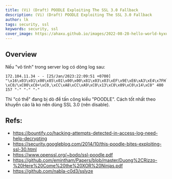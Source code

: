 ```yaml
---
title: (Vi) (Draft) POODLE Exploiting The SSL 3.0 Fallback
description: (Vi) (Draft) POODLE Exploiting The SSL 3.0 Fallback
author: lk
tags: security, ssl
keywords: security, ssl
cover_image: https://ahaxu.github.io/images/2022-08-28-hello-world-kyxuan.jpg
---
```


## Overview

Nếu "vô tình" trong server log có dòng log sau:
```
172.104.11.34 - - [25/Jan/2023:22:09:51 +0700] "\x16\x03\x01\x00\x85\x01\x00\x00\x81\x03\x03\xEF\x9E\xE6\xA3\xE4\x7FH`\xC6\xA0\xFC\xCB{]\x16\xD6\x91\x8B\x97\xC3\x99\xAA\x08\xE2\xAC*H,7\x8AJ\x82\x00\x00 \xC0/\xC00\xC0+\xC0,\xCC\xA8\xCC\xA9\xC0\x13\xC0\x09\xC0\x14\xC0" 400 157 "-" "-" "-"
```
Thì "có thể" đang bị dò để tấn công kiểu "POODLE".  Cách tốt nhất theo khuyến cáo là ko nên dùng SSL 3.0 (nên disable).

## Refs:
- https://bountify.co/hacking-attempts-detected-in-access-log-need-help-decrypting
- https://security.googleblog.com/2014/10/this-poodle-bites-exploiting-ssl-30.html
- https://www.openssl.org/~bodo/ssl-poodle.pdf
- https://github.com/emintham/Papers/blob/master/Duong%2CRizzo-%20Here%20Come%20the%20XOR%20Ninjas.pdf
- https://github.com/nabla-c0d3/sslyze

